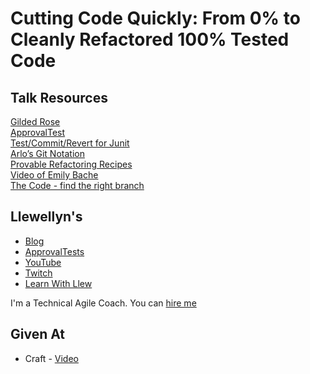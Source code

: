 # Cutting Code Quickly: From 0% to Cleanly Refactored 100% Tested Code

## Talk Resources
[Gilded Rose](https://github.com/emilybache/GildedRose-Refactoring-Kata)  
[ApprovalTest](https://github.com/Approvals)  
[Test/Commit/Revert for Junit](https://github.com/LarsEckart/tcr-extension)  
[Arlo’s Git Notation](https://github.com/RefactoringCombos)  
[Provable Refactoring Recipes](https://github.com/InnovatingTeams/provable-refactorings)  
[Video of Emily Bache](https://www.praqma.com/stories/advanced-testing-refactoring-techniques)  
[The Code - find the right branch](https://github.com/isidore/GildedRose_Demo/tree/2019DeliverAgile)  


## Llewellyn's <!-- include: llewellyn.md -->

* [Blog](https://llewellynfalco.blogspot.com/)
* [ApprovalTests](https://github.com/approvals/)
* [YouTube](https://www.youtube.com/user/isidoreus/videos)
* [Twitch](https://www.twitch.tv/llewellynfalco)
* [Learn With Llew](https://github.com/LearnWithLlew)

I'm a Technical Agile Coach. You can [hire me](http://llewellynfalco.blogspot.com/p/hire-me.html)
 <!-- endInclude -->

## Given At
* Craft - [Video](https://www.youtube.com/watch?v=wp6oSVDdbXQ)
